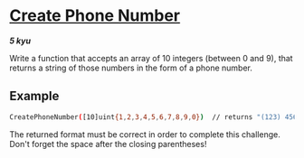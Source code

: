 # [Create Phone Number](https://www.codewars.com/kata/525f50e3b73515a6db000b83)

___5 kyu___

Write a function that accepts an array of 10 integers (between 0 and 9), that returns a string of those numbers in the form of a phone number.

## Example

```bash
CreatePhoneNumber([10]uint{1,2,3,4,5,6,7,8,9,0})  // returns "(123) 456-7890"
```

The returned format must be correct in order to complete this challenge.
Don't forget the space after the closing parentheses!
